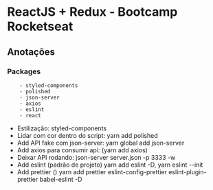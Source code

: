 # ReactJS + Redux - Bootcamp Rocketseat

## Anotações

### Packages
```
    - styled-components
    - polished
    - json-server
    - axios
    - eslint
    - react
```
* Estilização: styled-components
* Lidar com cor dentro do script: yarn add polished
* Add API fake com json-server: yarn global add json-server
* Add axios para consumir api: (yarn add axios)
* Deixar API rodando: json-server server.json -p 3333 -w
* Add eslint (padrão de projeto) yarn add eslint -D, yarn eslint --init
* Add prettier () yarn add prettier eslint-config-prettier eslint-plugin-prettier babel-eslint -D
